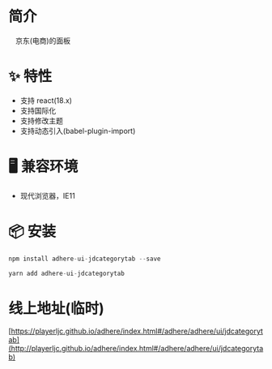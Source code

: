 # 简介
&ensp;&ensp;京东(电商)的面板

# ✨ 特性
- 支持 react(18.x)
- 支持国际化
- 支持修改主题
- 支持动态引入(babel-plugin-import)

# 🖥 兼容环境
- 现代浏览器，IE11

# 📦 安装
```javascript
npm install adhere-ui-jdcategorytab --save
``` 

```javascript
yarn add adhere-ui-jdcategorytab
```

# 线上地址(临时)
[https://playerljc.github.io/adhere/index.html#/adhere/adhere/ui/jdcategorytab](http://playerljc.github.io/adhere/index.html#/adhere/adhere/ui/jdcategorytab)

